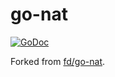 # go-nat

[![GoDoc](https://godoc.org/github.com/nknorg/go-nat?status.svg)](https://godoc.org/github.com/nknorg/go-nat)

Forked from [fd/go-nat](https://github.com/fd/go-nat).
